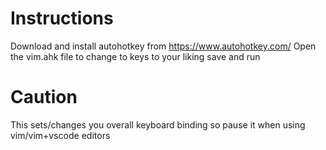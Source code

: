 # Instructions
Download and install autohotkey from https://www.autohotkey.com/
Open the vim.ahk file to change to keys to your liking
save and run

# Caution
This sets/changes you overall keyboard binding so pause it when using vim/vim+vscode editors


